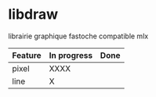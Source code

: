 # libdraw
librairie graphique fastoche compatible mlx

| Feature | In progress	| Done	|
| --------|-------------|-------|
| pixel   | XXXX    	|       |
| line    | X  			|       |
